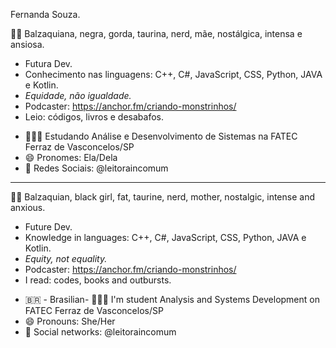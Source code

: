 Fernanda Souza. 

👩🏾‍ Balzaquiana, negra, gorda, taurina, nerd, mãe, nostálgica, intensa e ansiosa. 
* Futura Dev. 
* Conhecimento nas linguagens: C++, C#, JavaScript, CSS, Python, JAVA e Kotlin.
* *Equidade, não igualdade.* 
* Podcaster: https://anchor.fm/criando-monstrinhos/
* Leio: códigos, livros e desabafos.

- 👩🏾‍🎓 Estudando Análise e Desenvolvimento de Sistemas na FATEC Ferraz de Vasconcelos/SP
- 😄 Pronomes: Ela/Dela
- 👥 Redes Sociais: @leitoraincomum
--------------------------------------------------------------------------
👩🏾‍ Balzaquian, black girl, fat, taurine, nerd, mother, nostalgic, intense and anxious.
* Future Dev. 
* Knowledge in languages: C++, C#, JavaScript, CSS, Python, JAVA e Kotlin.
* *Equity, not equality.* 
* Podcaster: https://anchor.fm/criando-monstrinhos/
* I read: codes, books and outbursts.

- 🇧🇷 - Brasilian- 👩🏾‍🎓 I'm student Analysis and Systems Development on FATEC Ferraz de Vasconcelos/SP
- 😄 Pronouns: She/Her
- 👥 Social networks: @leitoraincomum

<!--
**leitoraincomum/leitoraincomum** is a ✨ _special_ ✨ repository because its `README.md` (this file) appears on your GitHub profile.

Here are some ideas to get you started:

- 🔭 I’m currently working on ...
- 🌱 I’m currently learning ...
- 👯 I’m looking to collaborate on ...
- 🤔 I’m looking for help with ...
- 💬 Ask me about ...
- 📫 How to reach me: ...
- 😄 Pronouns: ...
- ⚡ Fun fact: ...
-->
